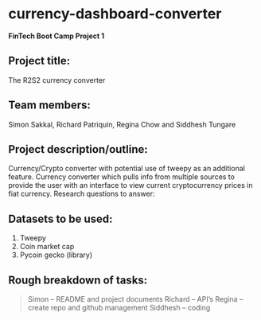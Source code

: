 # currency-dashboard-converter
**FinTech Boot Camp Project 1**

## Project title: 
The R2S2 currency converter 
## Team members: 
Simon Sakkal, Richard Patriquin, Regina Chow and Siddhesh Tungare

## Project description/outline:
Currency/Crypto converter with potential use of tweepy as an additional feature.
Currency converter which pulls info from multiple sources to provide the user with an interface to view current cryptocurrency prices in fiat currency.
Research questions to answer:

## Datasets to be used:
1)	Tweepy
2)	Coin market cap
3)	Pycoin gecko (library)

## Rough breakdown of tasks:
> Simon – README and project documents
> Richard – API’s
> Regina – create repo and github management 
> Siddhesh – coding 
